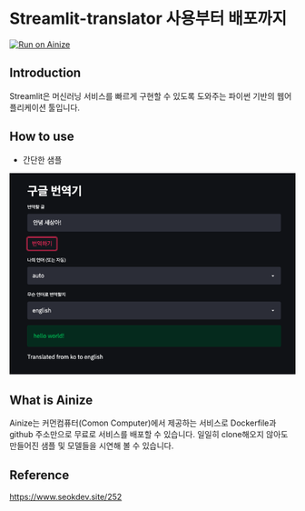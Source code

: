 # Streamlit-translator 사용부터 배포까지
[![Run on Ainize](https://ainize.ai/images/run_on_ainize_button.svg)](https://master-streamlit-translator-msh1273.endpoint.ainize.ai)

## Introduction
Streamlit은 머신러닝 서비스를 빠르게 구현할 수 있도록 도와주는 파이썬 기반의 웹어플리케이션 툴입니다.

## How to use
* 간단한 샘플

![s1](sample.png)

## What is Ainize
Ainize는 커먼컴퓨터(Comon Computer)에서 제공하는 서비스로 Dockerfile과 github 주소만으로 무료로 서비스를 배포할 수 있습니다. 일일히 clone해오지 않아도 만들어진 샘플 및 모델들을 시연해 볼 수 있습니다.

## Reference
https://www.seokdev.site/252
